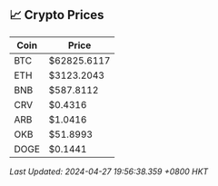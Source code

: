 ## 📈 Crypto Prices

| Coin | Price |
| ---- | ----- |
| BTC | $62825.6117 |
| ETH | $3123.2043 |
| BNB | $587.8112 |
| CRV | $0.4316 |
| ARB | $1.0416 |
| OKB | $51.8993 |
| DOGE | $0.1441 |

_Last Updated: 2024-04-27 19:56:38.359 +0800 HKT_